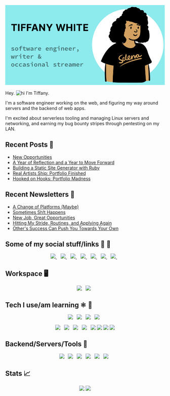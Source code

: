 <p align='center'>
  <img src="assets/github-banner.png">
</p>

Hey. <img src="https://user-images.githubusercontent.com/1303154/88677602-1635ba80-d120-11ea-84d8-d263ba5fc3c0.gif" width="22px" height="17px" alt="hi"> I'm Tiffany.

I'm a software engineer working on the web, and figuring my way around servers and the backend of web apps.

I'm excited about serverless tooling and managing Linux servers and networking, and earning my bug bounty stripes through pentesting on my LAN.

## Recent Posts 📝

<!--START_SECTION:feed-->
* [New Opportunities](https:&#x2F;&#x2F;tiffanywhite.dev&#x2F;2021&#x2F;09&#x2F;10&#x2F;new-opportunities&#x2F;)
* [A Year of Reflection and a Year to Move Forward](https:&#x2F;&#x2F;tiffanywhite.dev&#x2F;2021&#x2F;01&#x2F;07&#x2F;a-year-of-reflection-and-a-year-to-move-forward&#x2F;)
* [Building a Static Site Generator with Ruby](https:&#x2F;&#x2F;tiffanywhite.dev&#x2F;2020&#x2F;12&#x2F;17&#x2F;building-a-static-site-generator-with-ruby&#x2F;)
* [Real Artists Ship: Portfolio Finished](https:&#x2F;&#x2F;tiffanywhite.dev&#x2F;2020&#x2F;10&#x2F;12&#x2F;real-artists-ship&#x2F;)
* [Hooked on Hooks: Portfolio Madness](https:&#x2F;&#x2F;tiffanywhite.dev&#x2F;2020&#x2F;09&#x2F;14&#x2F;hooked-on-hooks-portfolio-madness&#x2F;)
<!--END_SECTION:feed-->


## Recent Newsletters 📰

<!--START_SECTION:newsletters-->
* [A Change of Platforms (Maybe)](https:&#x2F;&#x2F;news.tiffanywhite.dev&#x2F;p&#x2F;a-change-of-platforms-maybe)
* [Sometimes Sh!t Happens](https:&#x2F;&#x2F;news.tiffanywhite.dev&#x2F;p&#x2F;sometimes-sht-happens)
* [New Job, Great Opportunities](https:&#x2F;&#x2F;news.tiffanywhite.dev&#x2F;p&#x2F;new-job-great-opportunities)
* [Hitting My Stride, Routines, and Applying Again](https:&#x2F;&#x2F;news.tiffanywhite.dev&#x2F;p&#x2F;hitting-my-stride-routines-and-applying-again)
* [Other&#39;s Success Can Push You Towards Your Own](https:&#x2F;&#x2F;news.tiffanywhite.dev&#x2F;p&#x2F;others-success-can-push-you-towards-your-own)
<!--END_SECTION:newsletters-->

## Some of my social stuff/links 🔗 💬
	
<p align='center'>
  <a href="https://www.linkedin.com/in/tiffanyrwhite">
    <img src="https://img.shields.io/badge/linkedin-%230077B5.svg?&style=for-the-badge&logo=linkedin&logoColor=white" />
  </a>&nbsp;&nbsp;
  <a href="https://stackoverflow.com/story/tiffanywhitedev">
    <img src="https://img.shields.io/badge/Stack_Overflow-FE7A16?style=for-the-badge&logo=stack-overflow&logoColor=white">
  </a>&nbsp;&nbsp;
  
  <a href="https://codepen.io/tiffanywhitedev">
    <img src="https://img.shields.io/badge/Codepen-000000?style=for-the-badge&logo=codepen&logoColor=white" />
  </a>&nbsp;&nbsp;
  <a href="http://tiffanywhite.live">
    <img src="https://img.shields.io/badge/Twitch-9146FF?style=for-the-badge&logo=twitch&logoColor=white" />
  </a>&nbsp;&nbsp;
  <a href="https://www.youtube.com/user/trwhitenontrad/featured">
    <img src="https://img.shields.io/badge/YouTube-FF0000?style=for-the-badge&logo=youtube&logoColor=white" />
  </a>&nbsp;&nbsp;
  
  <a href="https://dev.to/tiffany">
    <img src="https://img.shields.io/badge/dev.to-0A0A0A?style=for-the-badge&logo=devdotto&logoColor=white" />
  </a>&nbsp;&nbsp;
  <a href="https://codesandbox.io/u/twhite96">
    <img src="https://img.shields.io/badge/Codesandbox-000000?style=for-the-badge&logo=CodeSandbox&logoColor=white" />
  </a>&nbsp;&nbsp;
</p>

## Workspace 🖥️
<p align="center">
    <img src="https://img.shields.io/badge/Apple-M1%20Mac%20Mini-000000?style=for-the-badge&logo=apple& logoColor=white">&nbsp;&nbsp;
    <img src="https://img.shields.io/badge/Apple-MacBook_Pro_2013-000000?style=for-the-badge&logo=apple&  logoColor=white">&nbsp;&nbsp;
</p>

## Tech I use/am learning ⚛️ 📘
<p align="center">
    <img src="https://img.shields.io/badge/React-20232A?style=for-the-badge&logo=react&logoColor=61DAFB">&nbsp;&nbsp;
    <img src="https://img.shields.io/badge/styled--components-DB7093?style=for-the-badge&logo=styled-components&logoColor=white">&nbsp;&nbsp;
    <img src="https://img.shields.io/badge/Gatsby-663399?style=for-the-badge&logo=gatsby&logoColor=white">&nbsp;&nbsp;
    <img src="https://img.shields.io/badge/JavaScript-F7DF1E?style=for-the-badge&logo=javascript&logoColor=black">&nbsp;&nbsp;
</p>
<p align='center'>
  <img src="https://img.shields.io/badge/Python-FFD43B?style=for-the-badge&logo=python&logoColor=darkgreen">&nbsp;&nbsp;
  <img src="https://img.shields.io/badge/C%2B%2B-00599C?style=for-the-badge&logo=c%2B%2B&logoColor=white">&nbsp;&nbsp;
  <img src="https://img.shields.io/badge/Swift-FA7343?style=for-the-badge&logo=swift&logoColor=white" >&nbsp;&nbsp;
  <img src="https://img.shields.io/badge/Vue.js-42b883?style=for-the-badge&logo=vuedotjs&logoColor=35495E">&nbsp;&nbsp;
  <img src="https://img.shields.io/badge/PostgreSQL-316192?style=for-the-badge&logo=postgresql&logoColor=white">
  <img src="https://img.shields.io/badge/React_Native-20232A?style=for-the-badge&logo=react&logoColor=61DAFB">
  <img src="https://img.shields.io/badge/Rust-000000?style=for-the-badge&logo=rust&logoColor=white">
  <img src="https://img.shields.io/badge/next.js-000000?style=for-the-badge&logo=nextdotjs&logoColor=white">
</p>

	
## Backend/Servers/Tools 🧰

<p align='center'>
  <img src="https://img.shields.io/badge/Express.js-000000?style=for-the-badge&logo=express&logoColor=white"> &nbsp;
  <img src="https://img.shields.io/badge/firebase-ffca28?style=for-the-badge&logo=firebase&logoColor=black"> &nbsp;
  <img src="https://img.shields.io/badge/Postman-FF6C37?style=for-the-badge&logo=Postman&logoColor=white"> &nbsp;
  <img src="https://img.shields.io/badge/Digital_Ocean-0080FF?style=for-the-badge&logo=DigitalOcean&logoColor=white"> &nbsp;
  <img src="https://img.shields.io/badge/Netlify-00C7B7?style=for-the-badge&logo=netlify&logoColor=white"> &nbsp;
  <img src="https://img.shields.io/badge/Vercel-000000?style=for-the-badge&logo=vercel&logoColor=white"> &nbsp;
</p>  

## Stats 📈

<p align='center'>
  <img width='200' src="https://github-readme-stats.vercel.app/api/top-langs/?username=twhite96" />

  <img width='200' src="https://github-readme-streak-stats.herokuapp.com/?user=twhite96" /> 
</p>